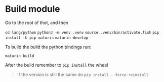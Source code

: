 # Build module

Go to the root of thot, and then

`cd lang/python`
`python3 -m venv .venv`
`source .venv/bin/activate.fish`
`pip install -U pip maturin`
`maturin develop`

To build the build the python bindings run:

`maturin build`

After the build remember to `pip install` the wheel

> if the version is still the same do `pip install --force-reinstall`
